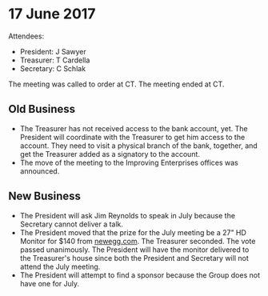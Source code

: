 # 17 June 2017
Attendees:
* President: J Sawyer
* Treasurer: T Cardella
* Secretary: C Schlak

The meeting was called to order at  CT.
The meeting ended at  CT.

## Old Business

* The Treasurer has not received access to the bank account, yet. The President will coordinate with the
  Treasurer to get him access to the account. They need to visit a physical branch of the bank, together,
  and get the Treasurer added as a signatory to the account.
* The move of the meeting to the Improving Enterprises offices was announced.

## New Business

* The President will ask Jim Reynolds to speak in July because the Secretary cannot deliver a talk.
* The President moved that the prize for the July meeting be a 27" HD Monitor for $140 from
  [newegg.com](http://newegg.com). The Treasurer seconded. The vote passed unanimously. The President
  will have the monitor delivered to the Treasurer's house since both the President and Secretary will
  not attend the July meeting.
* The President will attempt to find a sponsor because the Group does not have one for July.
